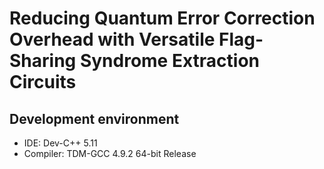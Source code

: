 # Reducing Quantum Error Correction Overhead with Versatile Flag-Sharing Syndrome Extraction Circuits

## Development environment
 - IDE: Dev-C++ 5.11
 - Compiler: TDM-GCC 4.9.2 64-bit Release 
